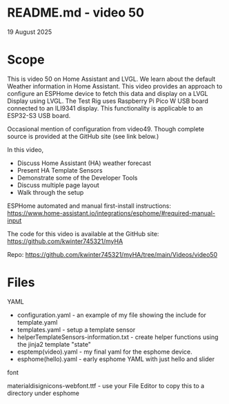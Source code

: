# README.md - video 50

19 August 2025

# Scope
This is video 50 on Home Assistant and LVGL.  We learn about the default Weather information in Home Assistant.  This video provides an approach to configure an ESPHome device to fetch this data and display on a LVGL Display using LVGL.  The Test Rig uses Raspberry Pi Pico W USB board connected to an ILI9341 display.  This functionality is applicable to an ESP32-S3 USB board.

Occasional mention of configuration from video49.  Though complete source is provided at the GitHub site (see link below.)

In this video, 
 - Discuss Home Assistant (HA) weather forecast
 - Present HA Template Sensors
 - Demonstrate some of the Developer Tools
 - Discuss multiple page layout
 - Walk through the setup

ESPHome automated and manual first-install instructions:  https://www.home-assistant.io/integrations/esphome/#required-manual-input

The code for this video is available at the GitHub site:
https://github.com/kwinter745321/myHA

Repo:
https://github.com/kwinter745321/myHA/tree/main/Videos/video50

# Files

YAML

 - configuration.yaml - an example of my file showing the include for template.yaml
 - templates.yaml -  setup a template sensor
 - helperTemplateSensors-information.txt  - create helper functions using the jinja2 template "state"
 - esptemp(video).yaml - my final yaml for the esphome device.
 - esphome(hello).yaml - early esphome YAML with just hello and slider

font

materialdisignicons-webfont.ttf  - use your File Editor to copy this to a directory under esphome

